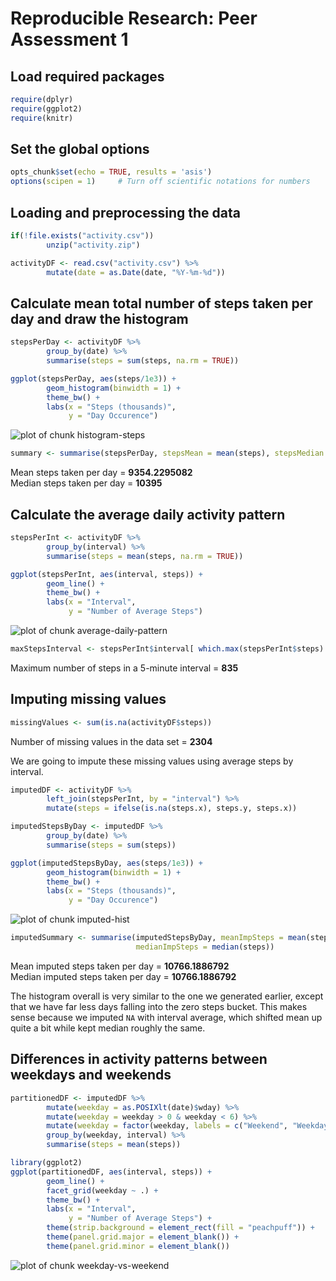 # Reproducible Research: Peer Assessment 1

## Load required packages

```r
require(dplyr)
require(ggplot2)
require(knitr)
```
  
    
## Set the global options  

```r
opts_chunk$set(echo = TRUE, results = 'asis')
options(scipen = 1)     # Turn off scientific notations for numbers
```


## Loading and preprocessing the data

```r
if(!file.exists("activity.csv"))
        unzip("activity.zip")

activityDF <- read.csv("activity.csv") %>%
        mutate(date = as.Date(date, "%Y-%m-%d"))
```


## Calculate mean total number of steps taken per day and draw the histogram

```r
stepsPerDay <- activityDF %>%
        group_by(date) %>%
        summarise(steps = sum(steps, na.rm = TRUE))

ggplot(stepsPerDay, aes(steps/1e3)) +
        geom_histogram(binwidth = 1) +
        theme_bw() +
        labs(x = "Steps (thousands)",
             y = "Day Occurence")
```

![plot of chunk histogram-steps](figure/histogram-steps-1.png) 

```r
summary <- summarise(stepsPerDay, stepsMean = mean(steps), stepsMedian = median(steps))
```
  

Mean steps taken per day = **9354.2295082**  
Median steps taken per day = **10395**  
  
  

## Calculate the average daily activity pattern

```r
stepsPerInt <- activityDF %>%
        group_by(interval) %>%
        summarise(steps = mean(steps, na.rm = TRUE))

ggplot(stepsPerInt, aes(interval, steps)) +
        geom_line() + 
        theme_bw() +
        labs(x = "Interval",
             y = "Number of Average Steps")
```

![plot of chunk average-daily-pattern](figure/average-daily-pattern-1.png) 

```r
maxStepsInterval <- stepsPerInt$interval[ which.max(stepsPerInt$steps) ]
```
  
Maximum number of steps in a 5-minute interval = **835**  
  
    
## Imputing missing values

```r
missingValues <- sum(is.na(activityDF$steps))
```
Number of missing values in the data set = **2304** 

We are going to impute these missing values using average steps by interval.


```r
imputedDF <- activityDF %>%
        left_join(stepsPerInt, by = "interval") %>%
        mutate(steps = ifelse(is.na(steps.x), steps.y, steps.x))
```


```r
imputedStepsByDay <- imputedDF %>%
        group_by(date) %>%
        summarise(steps = sum(steps))

ggplot(imputedStepsByDay, aes(steps/1e3)) +
        geom_histogram(binwidth = 1) +
        theme_bw() +
        labs(x = "Steps (thousands)",
             y = "Day Occurence")
```

![plot of chunk imputed-hist](figure/imputed-hist-1.png) 

```r
imputedSummary <- summarise(imputedStepsByDay, meanImpSteps = mean(steps), 
                            medianImpSteps = median(steps))
```
  
Mean imputed steps taken per day = **10766.1886792**  
Median imputed steps taken per day = **10766.1886792**
  
The histogram overall is very similar to the one we generated earlier, except that we have far less days falling into the zero steps bucket. This makes sense because we imputed `NA` with interval average, which shifted mean up quite a bit while kept median roughly the same.


## Differences in activity patterns between weekdays and weekends

```r
partitionedDF <- imputedDF %>%
        mutate(weekday = as.POSIXlt(date)$wday) %>%
        mutate(weekday = weekday > 0 & weekday < 6) %>%
        mutate(weekday = factor(weekday, labels = c("Weekend", "Weekday"))) %>%
        group_by(weekday, interval) %>%
        summarise(steps = mean(steps))

library(ggplot2)
ggplot(partitionedDF, aes(interval, steps)) +
        geom_line() +
        facet_grid(weekday ~ .) +
        theme_bw() +
        labs(x = "Interval",
             y = "Number of Average Steps") + 
        theme(strip.background = element_rect(fill = "peachpuff")) +
        theme(panel.grid.major = element_blank()) +
        theme(panel.grid.minor = element_blank())
```

![plot of chunk weekday-vs-weekend](figure/weekday-vs-weekend-1.png) 
